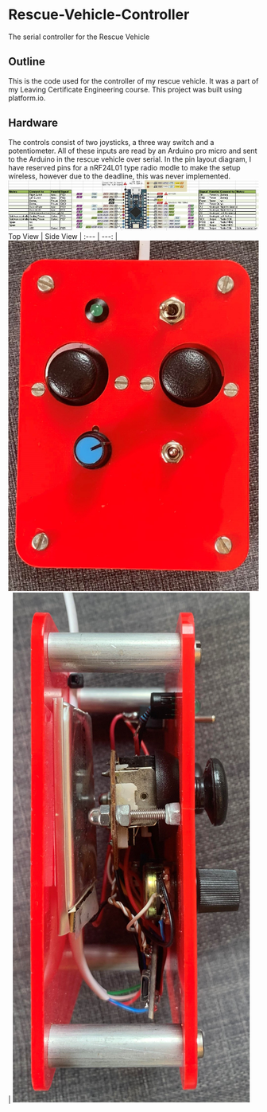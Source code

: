 # Rescue-Vehicle-Controller
The serial controller for the Rescue Vehicle
## Outline
This is the code used for the controller of my rescue vehicle. It was a part of my Leaving Certificate Engineering course. This project was built using platform.io.
## Hardware 
The controls consist of two joysticks, a three way switch and a potentiometer. All of these inputs are read by an Arduino pro micro and sent to the Arduino in the rescue vehicle over serial. In the pin layout diagram, I have reserved pins for a nRF24L01 type radio modle to make the setup wireless, however due to the deadline, this was never implemented. 
![](images/PinLayout.JPG)
Top View    |  Side View
| :---      |      ---: |
![](images/ControllerTop.jpg)  | ![](images/ControllerSide.jpg)


